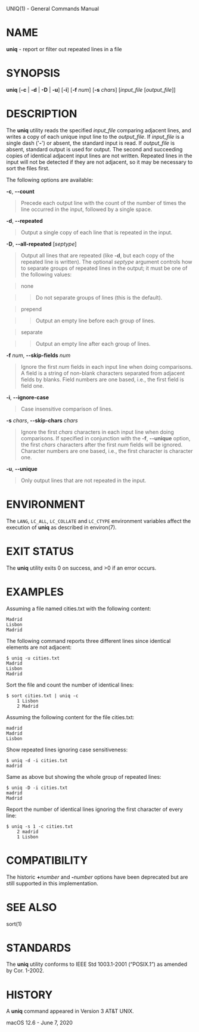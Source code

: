 UNIQ(1) - General Commands Manual

# NAME

**uniq** - report or filter out repeated lines in a file

# SYNOPSIS

**uniq**
\[**-c**&nbsp;|&nbsp;**-d**&nbsp;|&nbsp;**-D**&nbsp;|&nbsp;**-u**]
\[**-i**]
\[**-f**&nbsp;*num*]
\[**-s**&nbsp;*chars*]
\[*input\_file*
\[*output\_file*]]

# DESCRIPTION

The
**uniq**
utility reads the specified
*input\_file*
comparing adjacent lines, and writes a copy of each unique input line to
the
*output\_file*.
If
*input\_file*
is a single dash
('**-**')
or absent, the standard input is read.
If
*output\_file*
is absent, standard output is used for output.
The second and succeeding copies of identical adjacent input lines are
not written.
Repeated lines in the input will not be detected if they are not adjacent,
so it may be necessary to sort the files first.

The following options are available:

**-c**, **--count**

> Precede each output line with the count of the number of times the line
> occurred in the input, followed by a single space.

**-d**, **--repeated**

> Output a single copy of each line that is repeated in the input.

**-D**, **--all-repeated** \[*septype*]

> Output all lines that are repeated (like
> **-d**,
> but each copy of the repeated line is written).
> The optional
> *septype*
> argument controls how to separate groups of repeated lines in the output;
> it must be one of the following values:

> none

> > Do not separate groups of lines (this is the default).

> prepend

> > Output an empty line before each group of lines.

> separate

> > Output an empty line after each group of lines.

**-f** *num*, **--skip-fields** *num*

> Ignore the first
> *num*
> fields in each input line when doing comparisons.
> A field is a string of non-blank characters separated from adjacent fields
> by blanks.
> Field numbers are one based, i.e., the first field is field one.

**-i**, **--ignore-case**

> Case insensitive comparison of lines.

**-s** *chars*, **--skip-chars** *chars*

> Ignore the first
> *chars*
> characters in each input line when doing comparisons.
> If specified in conjunction with the
> **-f**, **--unique**
> option, the first
> *chars*
> characters after the first
> *num*
> fields will be ignored.
> Character numbers are one based, i.e., the first character is character one.

**-u**, **--unique**

> Only output lines that are not repeated in the input.

# ENVIRONMENT

The
`LANG`,
`LC_ALL`,
`LC_COLLATE`
and
`LC_CTYPE`
environment variables affect the execution of
**uniq**
as described in
environ(7).

# EXIT STATUS

The **uniq** utility exits&#160;0 on success, and&#160;&gt;0 if an error occurs.

# EXAMPLES

Assuming a file named cities.txt with the following content:

	Madrid
	Lisbon
	Madrid

The following command reports three different lines since identical elements
are not adjacent:

	$ uniq -u cities.txt
	Madrid
	Lisbon
	Madrid

Sort the file and count the number of identical lines:

	$ sort cities.txt | uniq -c
		1 Lisbon
		2 Madrid

Assuming the following content for the file cities.txt:

	madrid
	Madrid
	Lisbon

Show repeated lines ignoring case sensitiveness:

	$ uniq -d -i cities.txt
	madrid

Same as above but showing the whole group of repeated lines:

	$ uniq -D -i cities.txt
	madrid
	Madrid

Report the number of identical lines ignoring the first character of every line:

	$ uniq -s 1 -c cities.txt
		2 madrid
		1 Lisbon

# COMPATIBILITY

The historic
**&#43;**&zwnj;*number*
and
**-**&zwnj;*number*
options have been deprecated but are still supported in this implementation.

# SEE ALSO

sort(1)

# STANDARDS

The
**uniq**
utility conforms to
IEEE Std 1003.1-2001 (&#8220;POSIX.1&#8221;)
as amended by Cor. 1-2002.

# HISTORY

A
**uniq**
command appeared in
Version&#160;3 AT&T UNIX.

macOS 12.6 - June 7, 2020
